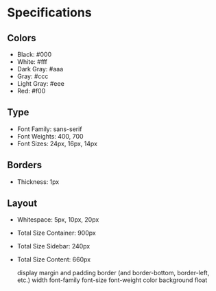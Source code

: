 # Specifications

## Colors
- Black: #000
- White: #fff
- Dark Gray: #aaa
- Gray: #ccc
- Light Gray: #eee
- Red: #f00

## Type
- Font Family: sans-serif
- Font Weights: 400, 700
- Font Sizes: 24px, 16px, 14px

## Borders
- Thickness: 1px

## Layout
- Whitespace: 5px, 10px, 20px
- Total Size Container: 900px
- Total Size Sidebar: 240px
- Total Size Content: 660px


    display
    margin and padding
    border (and border-bottom, border-left, etc.)
    width
    font-family
    font-size
    font-weight
    color
    background
    float
